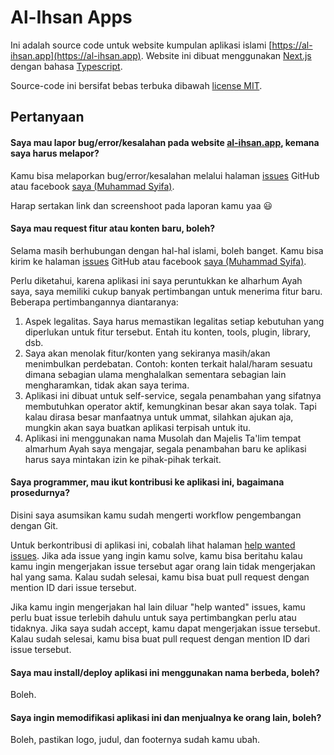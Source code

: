 Al-Ihsan Apps
=============

Ini adalah source code untuk website kumpulan aplikasi islami [https://al-ihsan.app](https://al-ihsan.app).
Website ini dibuat menggunakan [Next.js](https://nextjs.org) dengan bahasa [Typescript](https://www.typescriptlang.org/).

Source-code ini bersifat bebas terbuka dibawah [license MIT](https://github.com/emsifa/al-ihsan.app/blob/main/LICENSE).

## Pertanyaan

#### Saya mau lapor bug/error/kesalahan pada website [al-ihsan.app](https://al-ihsan.app), kemana saya harus melapor?

Kamu bisa melaporkan bug/error/kesalahan melalui halaman [issues](https://github.com/emsifa/al-ihsan.app) GitHub atau facebook [saya (Muhammad Syifa)](https://fb.me/emsifa).

Harap sertakan link dan screenshoot pada laporan kamu yaa 😃

#### Saya mau request fitur atau konten baru, boleh?

Selama masih berhubungan dengan hal-hal islami, boleh banget. Kamu bisa kirim ke halaman [issues](https://github.com/emsifa/al-ihsan.app) GitHub atau facebook [saya (Muhammad Syifa)](https://fb.me/emsifa).

Perlu diketahui, karena aplikasi ini saya peruntukkan ke alharhum Ayah saya, saya memiliki cukup banyak pertimbangan untuk menerima fitur baru. Beberapa pertimbangannya diantaranya:

1. Aspek legalitas. Saya harus memastikan legalitas setiap kebutuhan yang diperlukan untuk fitur tersebut. Entah itu konten, tools, plugin, library, dsb.
2. Saya akan menolak fitur/konten yang sekiranya masih/akan menimbulkan perdebatan. Contoh: konten terkait halal/haram sesuatu dimana sebagian ulama menghalalkan sementara sebagian lain mengharamkan, tidak akan saya terima.
3. Aplikasi ini dibuat untuk self-service, segala penambahan yang sifatnya membutuhkan operator aktif, kemungkinan besar akan saya tolak. Tapi kalau dirasa besar manfaatnya untuk ummat, silahkan ajukan aja, mungkin akan saya buatkan aplikasi terpisah untuk itu.
4. Aplikasi ini menggunakan nama Musolah dan Majelis Ta'lim tempat almarhum Ayah saya mengajar, segala penambahan baru ke aplikasi harus saya mintakan izin ke pihak-pihak terkait.

#### Saya programmer, mau ikut kontribusi ke aplikasi ini, bagaimana prosedurnya?

Disini saya asumsikan kamu sudah mengerti workflow pengembangan dengan Git.

Untuk berkontribusi di aplikasi ini, cobalah lihat halaman [help wanted issues](https://github.com/emsifa/al-ihsan.app/issues?q=is%3Aissue+is%3Aopen+label%3A%22help+wanted%22). Jika ada issue yang ingin kamu solve, kamu bisa beritahu kalau kamu ingin mengerjakan issue tersebut agar orang lain tidak mengerjakan hal yang sama. Kalau sudah selesai, kamu bisa buat pull request dengan mention ID dari issue tersebut.

Jika kamu ingin mengerjakan hal lain diluar "help wanted" issues, kamu perlu buat issue terlebih dahulu untuk saya pertimbangkan perlu atau tidaknya. Jika saya sudah accept, kamu dapat mengerjakan issue tersebut. Kalau sudah selesai, kamu bisa buat pull request dengan mention ID dari issue tersebut.

#### Saya mau install/deploy aplikasi ini menggunakan nama berbeda, boleh?

Boleh.

#### Saya ingin memodifikasi aplikasi ini dan menjualnya ke orang lain, boleh?

Boleh, pastikan logo, judul, dan footernya sudah kamu ubah.
